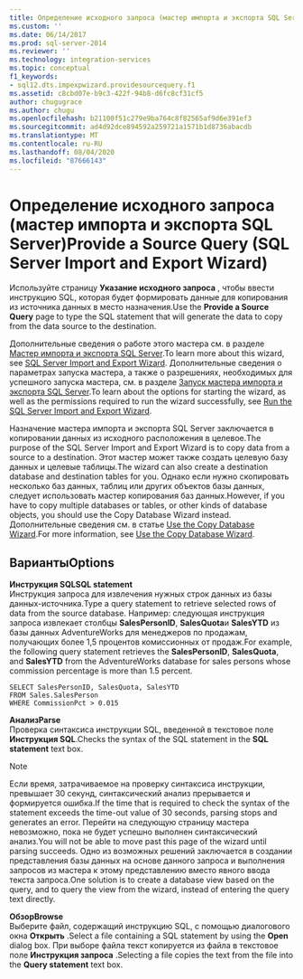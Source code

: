 ```yaml
---
title: Определение исходного запроса (мастер импорта и экспорта SQL Server) | Документы Майкрософт
ms.custom: ''
ms.date: 06/14/2017
ms.prod: sql-server-2014
ms.reviewer: ''
ms.technology: integration-services
ms.topic: conceptual
f1_keywords:
- sql12.dts.impexpwizard.providesourcequery.f1
ms.assetid: c8cbd07e-b9c3-422f-94b8-d6fc8cf31cf5
author: chugugrace
ms.author: chugu
ms.openlocfilehash: b21100f51c279e9ba764c8f82565af9d6e391ef3
ms.sourcegitcommit: ad4d92dce894592a259721a1571b1d8736abacdb
ms.translationtype: MT
ms.contentlocale: ru-RU
ms.lasthandoff: 08/04/2020
ms.locfileid: "87666143"
---
```

# <a name="provide-a-source-query-sql-server-import-and-export-wizard"></a><span data-ttu-id="c0ed9-102">Определение исходного запроса (мастер импорта и экспорта SQL Server)</span><span class="sxs-lookup"><span data-stu-id="c0ed9-102">Provide a Source Query (SQL Server Import and Export Wizard)</span></span>
  <span data-ttu-id="c0ed9-103">Используйте страницу **Указание исходного запроса** , чтобы ввести инструкцию SQL, которая будет формировать данные для копирования из источника данных в место назначения.</span><span class="sxs-lookup"><span data-stu-id="c0ed9-103">Use the **Provide a Source Query** page to type the SQL statement that will generate the data to copy from the data source to the destination.</span></span>  
  
 <span data-ttu-id="c0ed9-104">Дополнительные сведения о работе этого мастера см. в разделе [Мастер импорта и экспорта SQL Server](import-and-export-data-with-the-sql-server-import-and-export-wizard.md).</span><span class="sxs-lookup"><span data-stu-id="c0ed9-104">To learn more about this wizard, see [SQL Server Import and Export Wizard](import-and-export-data-with-the-sql-server-import-and-export-wizard.md).</span></span> <span data-ttu-id="c0ed9-105">Дополнительные сведения о параметрах запуска мастера, а также о разрешениях, необходимых для успешного запуска мастера, см. в разделе [Запуск мастера импорта и экспорта SQL Server](start-the-sql-server-import-and-export-wizard.md).</span><span class="sxs-lookup"><span data-stu-id="c0ed9-105">To learn about the options for starting the wizard, as well as the permissions required to run the wizard successfully, see [Run the SQL Server Import and Export Wizard](start-the-sql-server-import-and-export-wizard.md).</span></span>  
  
 <span data-ttu-id="c0ed9-106">Назначение мастера импорта и экспорта SQL Server заключается в копировании данных из исходного расположения в целевое.</span><span class="sxs-lookup"><span data-stu-id="c0ed9-106">The purpose of the SQL Server Import and Export Wizard is to copy data from a source to a destination.</span></span> <span data-ttu-id="c0ed9-107">Этот мастер может также создать целевую базу данных и целевые таблицы.</span><span class="sxs-lookup"><span data-stu-id="c0ed9-107">The wizard can also create a destination database and destination tables for you.</span></span> <span data-ttu-id="c0ed9-108">Однако если нужно скопировать несколько баз данных, таблиц или других объектов базы данных, следует использовать мастер копирования баз данных.</span><span class="sxs-lookup"><span data-stu-id="c0ed9-108">However, if you have to copy multiple databases or tables, or other kinds of database objects, you should use the Copy Database Wizard instead.</span></span> <span data-ttu-id="c0ed9-109">Дополнительные сведения см. в статье [Use the Copy Database Wizard](../../relational-databases/databases/use-the-copy-database-wizard.md).</span><span class="sxs-lookup"><span data-stu-id="c0ed9-109">For more information, see [Use the Copy Database Wizard](../../relational-databases/databases/use-the-copy-database-wizard.md).</span></span>  
  
## <a name="options"></a><span data-ttu-id="c0ed9-110">Варианты</span><span class="sxs-lookup"><span data-stu-id="c0ed9-110">Options</span></span>  
 <span data-ttu-id="c0ed9-111">**Инструкция SQL**</span><span class="sxs-lookup"><span data-stu-id="c0ed9-111">**SQL statement**</span></span>  
 <span data-ttu-id="c0ed9-112">Инструкция запроса для извлечения нужных строк данных из базы данных-источника.</span><span class="sxs-lookup"><span data-stu-id="c0ed9-112">Type a query statement to retrieve selected rows of data from the source database.</span></span> <span data-ttu-id="c0ed9-113">Например: следующая инструкция запроса извлекает столбцы **SalesPersonID**, **SalesQuota**и **SalesYTD** из базы данных AdventureWorks для менеджеров по продажам, получающих более 1,5 процентов комиссионных от продаж.</span><span class="sxs-lookup"><span data-stu-id="c0ed9-113">For example, the following query statement retrieves the **SalesPersonID**, **SalesQuota**, and **SalesYTD** from the AdventureWorks database for sales persons whose commission percentage is more than 1.5 percent.</span></span>  
  
```  
SELECT SalesPersonID, SalesQuota, SalesYTD  
FROM Sales.SalesPerson  
WHERE CommissionPct > 0.015  
```  
  
 <span data-ttu-id="c0ed9-114">**Анализ**</span><span class="sxs-lookup"><span data-stu-id="c0ed9-114">**Parse**</span></span>  
 <span data-ttu-id="c0ed9-115">Проверка синтаксиса инструкции SQL, введенной в текстовое поле **Инструкция SQL**.</span><span class="sxs-lookup"><span data-stu-id="c0ed9-115">Checks the syntax of the SQL statement in the **SQL statement** text box.</span></span>  
  
> [!NOTE]  
>  <span data-ttu-id="c0ed9-116">Если время, затрачиваемое на проверку синтаксиса инструкции, превышает 30 секунд, синтаксический анализ прерывается и формируется ошибка.</span><span class="sxs-lookup"><span data-stu-id="c0ed9-116">If the time that is required to check the syntax of the statement exceeds the time-out value of 30 seconds, parsing stops and generates an error.</span></span> <span data-ttu-id="c0ed9-117">Перейти на следующую страницу мастера невозможно, пока не будет успешно выполнен синтаксический анализ.</span><span class="sxs-lookup"><span data-stu-id="c0ed9-117">You will not be able to move past this page of the wizard until parsing succeeds.</span></span> <span data-ttu-id="c0ed9-118">Одно из возможных решений заключается в создании представления базы данных на основе данного запроса и выполнения запросов из мастера к этому представлению вместо явного ввода текста запроса.</span><span class="sxs-lookup"><span data-stu-id="c0ed9-118">One solution is to create a database view based on the query, and to query the view from the wizard, instead of entering the query text directly.</span></span>  
  
 <span data-ttu-id="c0ed9-119">**Обзор**</span><span class="sxs-lookup"><span data-stu-id="c0ed9-119">**Browse**</span></span>  
 <span data-ttu-id="c0ed9-120">Выберите файл, содержащий инструкцию SQL, с помощью диалогового окна **Открыть** .</span><span class="sxs-lookup"><span data-stu-id="c0ed9-120">Select a file containing a SQL statement by using the **Open** dialog box.</span></span> <span data-ttu-id="c0ed9-121">При выборе файла текст копируется из файла в текстовое поле **Инструкция запроса** .</span><span class="sxs-lookup"><span data-stu-id="c0ed9-121">Selecting a file copies the text from the file into the **Query statement** text box.</span></span>  
  
  
